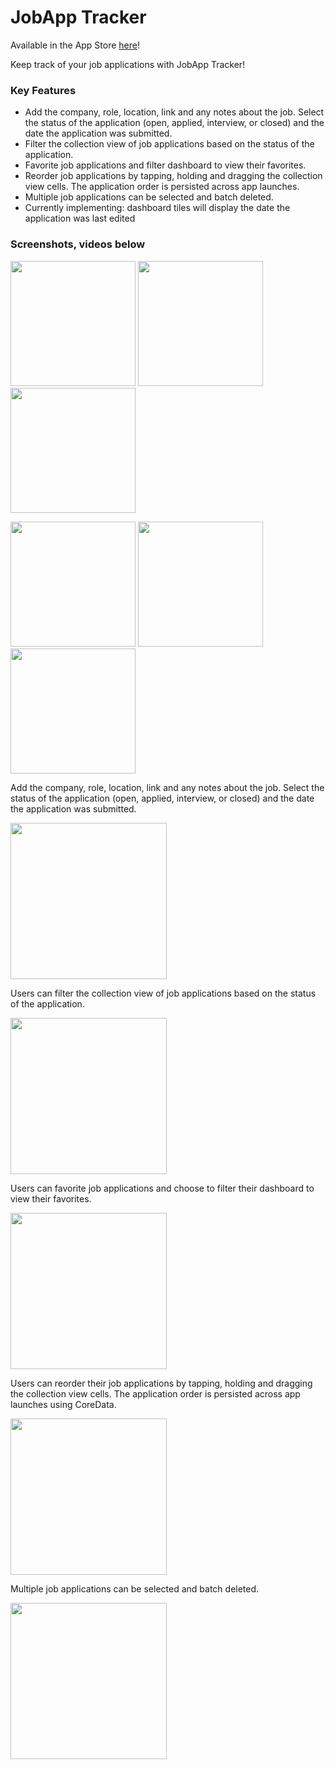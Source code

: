 # JobApp Tracker

Available in the App Store [here](https://apps.apple.com/us/app/jobapp-tracker/id1661018820)!

Keep track of your job applications with JobApp Tracker!
### Key Features
- Add the company, role, location, link and any notes about the job. Select the status of the application (open, applied, interview, or closed) and the date the application was submitted.
- Filter the collection view of job applications based on the status of the application.
- Favorite job applications and filter dashboard to view their favorites.
- Reorder job applications by tapping, holding and dragging the collection view cells. The application order is persisted across app launches.
- Multiple job applications can be selected and batch deleted.
- Currently implementing: dashboard tiles will display the date the application was last edited

### Screenshots, videos below
<p float="center">
<img src="https://github.com/carolinefrey/JobTracker/assets/22801309/8db8318a-eb4e-4ec8-be6a-a52b1a00b1c2" width="200"> 
<img src="https://github.com/carolinefrey/JobTracker/assets/22801309/4543f8ef-c656-463a-bfbf-d3df84c578ce" width="200">
<img src="https://github.com/carolinefrey/JobTracker/assets/22801309/298a5350-f19c-4c51-a818-796be9f53890" width="200">
</p>
<p float="center">
<img src="https://github.com/carolinefrey/JobTracker/assets/22801309/6aa0e0fe-3b32-4728-a413-eead2cda70bb" width="200">
<img src="https://github.com/carolinefrey/JobTracker/assets/22801309/30b27b9c-4abb-4d2a-8d92-5403973f08df" width="200">
<img src="https://github.com/carolinefrey/JobTracker/assets/22801309/c588f899-9a6a-4a25-bbe0-99e4963c9a6b" width="200">
</p>

Add the company, role, location, link and any notes about the job. Select the status of the application (open, applied, interview, or closed) and the date the application was submitted.
<p float="center">
<img src="https://github.com/carolinefrey/JobTracker/assets/22801309/8191b144-f0ad-4ccb-b1ab-9f6f7c368aba" width="250">
</p>

Users can filter the collection view of job applications based on the status of the application.

<p float="center">
<img src="https://github.com/carolinefrey/JobTracker/assets/22801309/86dd35a4-d0b3-4d77-806d-d0305fd71dbe" width="250">
</p>

Users can favorite job applications and choose to filter their dashboard to view their favorites.
<p float="center">
<img src="https://github.com/carolinefrey/JobTracker/assets/22801309/27208be5-449a-4725-95e5-467b241bce0d" width="250">
</p>

Users can reorder their job applications by tapping, holding and dragging the collection view cells. The application order is persisted across app launches using CoreData.
<p float="center">
<img src="https://github.com/carolinefrey/JobTracker/assets/22801309/efbc2037-2a34-4f35-9974-2601bd67db96" width="250">
</p>

Multiple job applications can be selected and batch deleted.
<p float="center">
<img src="https://github.com/carolinefrey/JobTracker/assets/22801309/7116bcc2-49b3-4576-9423-516438288826" width="250">
</p>
